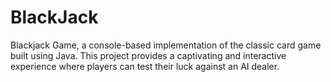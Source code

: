 # BlackJack
Blackjack Game, a console-based implementation of the classic card game built using Java. This project provides a captivating and interactive experience where players can test their luck against an AI dealer.
